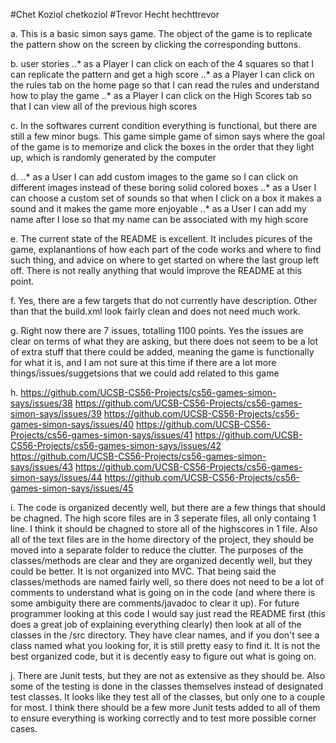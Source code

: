 #Chet Koziol chetkoziol
#Trevor Hecht hechttrevor

a. This is a basic simon says game. The object of the game is to replicate the pattern show on the screen by clicking the corresponding buttons.

b. user stories
..* as a Player I can click on each of the 4 squares so that I can replicate the pattern and get a high score
..* as a Player I can click on the rules tab on the home page so that I can read the rules and understand how to play the game
..* as a Player I can click on the High Scores tab so that I can view all of the previous high scores

c. In the softwares current condition everything is functional, but there are still a few minor bugs. This game simple game of simon says where the goal of the game is to memorize and click the boxes in the order that they light up, which is randomly generated by the computer

d.
..* as a User I can add custom images to the game so I can click on different images instead of these boring solid colored boxes
..* as a User I can choose a custom set of sounds so that when I click on a box it makes a sound and it makes the game more enjoyable
..* as a User I can add my name after I lose so that my name can be associated with my high score

e. The current state of the README is excellent. It includes picures of the game, explanantions of how each part of the code works and where to find such thing, and advice on where to get started on where the last group left off. There is not really anything that would improve the README at this point.

f. Yes, there are a few targets that do not currently have description. Other than that the build.xml look fairly clean and does not need much work.

g. Right now there are 7 issues, totalling 1100 points. Yes the issues are clear on terms of what they are asking, but there does not seem to be a lot of extra stuff that there could be added, meaning the game is functionally for what it is, and I am not sure at this time if there are a lot more things/issues/suggetsions that we could add related to this game

h. https://github.com/UCSB-CS56-Projects/cs56-games-simon-says/issues/38
 https://github.com/UCSB-CS56-Projects/cs56-games-simon-says/issues/39
 https://github.com/UCSB-CS56-Projects/cs56-games-simon-says/issues/40
 https://github.com/UCSB-CS56-Projects/cs56-games-simon-says/issues/41
 https://github.com/UCSB-CS56-Projects/cs56-games-simon-says/issues/42
 https://github.com/UCSB-CS56-Projects/cs56-games-simon-says/issues/43
 https://github.com/UCSB-CS56-Projects/cs56-games-simon-says/issues/44
 https://github.com/UCSB-CS56-Projects/cs56-games-simon-says/issues/45

i. The code is organized decently well, but there are a few things that should be chagned. The high score files are in 3 seperate files, all only containg 1 line. I think it should be chagned to store all of the highscores in 1 file. Also all of the text files are in the home directory of the project, they should be moved into a separate folder to reduce the clutter.
The purposes of the classes/methods are clear and they are organized decently well, but they could be better. It is not organized into MVC. That being said the classes/methods are named fairly well, so there does not need to be a lot of comments to understand what is going on in the code (and where there is some ambiguity there are comments/javadoc to clear it up). For future programmer looking at this code I would say just read the README first (this does a great job of explaining everything clearly) then look at all of the classes in the /src directory. They have clear names, and if you don't see a class named what you looking for, it is still pretty easy to find it. It is not the best organized code, but it is decently easy to figure out what is going on.

j. There are Junit tests, but they are not as extensive as they should be. Also some of the testing is done in the classes themselves instead of designated test classes. It looks like they test all of the classes, but only one to a couple for most. I think there should be a few more Junit tests added to all of them to ensure everything is working correctly and to test more possible corner cases.
